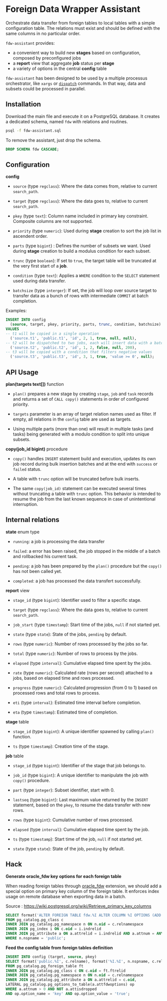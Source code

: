 # Foreign Data Wrapper Assistant

Orchestrate data transfer from foreign tables to local tables with a simple
configuration table. The relations must exist and should be defined with the
same columns in no particular order.

`fdw-assistant` provides:

- a convenient way to build new **stages** based on configuration, composed by
  preconfigured jobs
- a **report** view that aggregate **job** status per **stage**
- a variety of options in the central **config** table

`fdw-assistant` has been designed to be used by a multiple processus
orchestrator, like `xargs` or [`dispatch`][dispatch] commands. In that way, data
and subsets could be processed in parallel.

[dispatch]: https://github.com/fljdin/dispatch

## Installation

Download the main file and execute it on a PostgreSQL database.
It creates a dedicated schema, named `fdw` with relations and routines.

```sh
psql -f fdw-assistant.sql
```

To remove the assistant, just drop the schema.

```sql
DROP SCHEMA fdw CASCADE;
```

## Configuration

**config**

* `source` (type `regclass`): Where the data comes from, relative to current
  `search_path`.

* `target` (type `regclass`): Where the data goes to, relative to current
  `search_path`.

* `pkey` (type `text`): Column name included in primary key constraint.
  Composite columns are not supported.

* `priority` (type `numeric`): Used during **stage** creation to sort the job
  list in ascendent order.

* `parts` (type `bigint`) : Defines the number of subsets we want. Used during
  **stage** creation to build a modulus condition for each subset.

* `trunc` (type `boolean`): If set to `true`, the target table will be truncated
  at the very first start of a **job**.

* `condition` (type `text`): Applies a `WHERE` condition to the `SELECT`
  statement used during data transfer.

* `batchsize` (type `interger`): If set, the job will loop over source target to
  transfer data as a bunch of rows with intermediate `COMMIT` at batch
  completion.

Examples:

```sql
INSERT INTO config 
  (source, target, pkey, priority, parts, trunc, condition, batchsize) 
VALUES
-- t1 will be copied in a single operation
  ('source.t1', 'public.t1', 'id', 2, 1, true, null, null),
-- t2 will be dispatched to two jobs, each will insert data with a batch size of 200
  ('source.t2', 'public.t2', 'id', 1, 2, false, null, 200),
-- t3 will be copied with a condition that filters negative values
  ('source.t3', 'public.t3', 'id', 3, 1, true, 'value >= 0', null);
```

## API Usage

**plan(targets text[])** function

* `plan()` prepares a new stage by creating `stage`, `job` and `task` records
  and returns a set of `CALL copy()` statements in order of configured priority.

* `targets` parameter is an array of target relation names used as filter. If
  empty, all relations in the `config` table are used as targets.

* Using multiple parts (more than one) will result in multiple tasks (and tasks)
  being generated with a modulo condition to split into unique subsets.

**copy(job_id bigint)** procedure

* `copy()` handles `INSERT` statement build and execution, updates its own job
  record during bulk insertion batches and at the end with `success` or `failed`
  status.

* A table with `trunc` option will be truncated before bulk inserts.

* The same `copy(job_id)` statement can be executed several times without
  truncating a table with `trunc` option. This behavior is intended to resume
  the job from the last known sequence in case of unintentional interruption.

## Internal relations

**state** enum type

* `running`: a job is processing the data transfer

* `failed`: a error has been raised, the job stopped in the middle of a batch
  and rollbacked his current task.

* `pending`: a job has been prepared by the `plan()` procedure but the `copy()`
  has not been called yet.

* `completed`: a job has processed the data transfert successfully.

**report** view

* `stage_id` (type `bigint`): Identifier used to filter a specific stage.

* `target` (type `regclass`): Where the data goes to, relative to current
  `search_path`.

* `job_start` (type `timestamp`): Start time of the jobs, `null` if not started
  yet.

* `state` (type `state`): State of the jobs, `pending` by default.

* `rows` (type `numeric`): Number of rows processed by the jobs so far.

* `total` (type `numeric`): Number of rows to process by the jobs.

* `elapsed` (type `interval`): Cumulative elapsed time spent by the jobs.

* `rate` (type `numeric`): Calculated rate (rows per second) attached to a jobs,
  based on elapsed time and rows processed.

* `progress` (type `numeric`): Calculated progression (from 0 to 1) based on
  processed rows and total rows to process.

* `eti` (type `interval`): Estimated time interval before completion.

* `eta` (type `timestamp`): Estimated time of completion.

**stage** table

* `stage_id` (type `bigint`): A unique identifier spawned by calling `plan()`
  function.

* `ts` (type `timestamp`): Creation time of the stage.

**job** table

* `stage_id` (type `bigint`): Identifier of the stage that job belongs to.

* `job_id` (type `bigint`): A unique identifier to manipulate the job with
  `copy()` procedure.

* `part` (type `integer`): Subset identifier, start with 0.

* `lastseq` (type `bigint`): Last maximum value returned by the `INSERT`
  statement, based on the `pkey`, to resume the data transfer with new rows.

* `rows` (type `bigint`): Cumulative number of rows processed.

* `elapsed` (type `interval`): Cumulative elapsed time spent by the job.

* `ts` (type `timestamp`): Start time of the job, `null` if not started yet.

* `state` (type `state`): State of the job, `pending` by default.

## Hack

**Generate oracle_fdw key options for each foreign table**

When reading foreign tables through [oracle_fdw] extension, we should add a
special option on primary key column of the foreign table. It enforces index
usage on remote database when exporting data in a batch. 

[oracle_fdw]: https://github.com/laurenz/oracle_fdw

Source : https://wiki.postgresql.org/wiki/Retrieve_primary_key_columns

```sql
SELECT format('ALTER FOREIGN TABLE fdw.%I ALTER COLUMN %I OPTIONS (ADD key ''true'')', c.relname, a.attname)
FROM pg_catalog.pg_class c
INNER JOIN pg_catalog.pg_namespace n ON n.oid = c.relnamespace
INNER JOIN pg_index i ON c.oid = i.indrelid
INNER JOIN pg_attribute a ON a.attrelid = i.indrelid AND a.attnum = ANY(i.indkey) AND i.indisprimary
WHERE n.nspname = 'public';
```

**Feed the config table from foreign tables definition**

```sql
INSERT INTO config (target, source, pkey)
SELECT format('public.%I', c.relname), format('%I.%I', n.nspname, c.relname), a.attname
FROM pg_catalog.pg_foreign_table ft
INNER JOIN pg_catalog.pg_class c ON c.oid = ft.ftrelid
INNER JOIN pg_catalog.pg_namespace n ON n.oid = c.relnamespace
INNER JOIN pg_catalog.pg_attribute a ON a.attrelid = c.oid,
LATERAL pg_catalog.pg_options_to_table(a.attfdwoptions) op
WHERE a.attnum > 0 AND NOT a.attisdropped
AND op.option_name = 'key' AND op.option_value = 'true';
```
